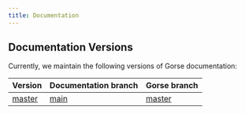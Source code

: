 ```yaml
---
title: Documentation
---
```


## Documentation Versions

Currently, we maintain the following versions of Gorse documentation:

| Version | Documentation branch | Gorse branch |
|-|-|-|
| [master](/docs/master/README.md) | [main](https://github.com/gorse-io/docs/tree/main) | [master](https://github.com/gorse-io/gorse/tree/master) |
